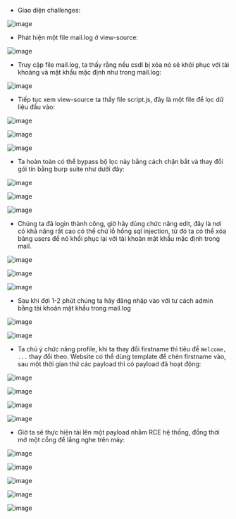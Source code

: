 - Giao diện challenges:

![image](https://github.com/user-attachments/assets/1053ac42-1a57-4436-b1f9-fc34679f6c06)

- Phát hiện một file mail.log ở view-source:
  
![image](https://github.com/user-attachments/assets/aa32e01f-d047-4828-8514-ad77ca3a2064)

- Truy cập file mail.log, ta thấy rằng nếu csdl bị xóa nó sẽ khôi phục với tài khoảng và mật khẩu mặc định như trong mail.log:
  
![image](https://github.com/user-attachments/assets/b666cec9-9147-4986-ae61-8242a2956f87)

- Tiếp tục xem view-source ta thấy file script.js, đây là một file để lọc dữ liệu đầu vào:

![image](https://github.com/user-attachments/assets/92fcc728-d70e-4a2d-a18d-6dc266297660)

![image](https://github.com/user-attachments/assets/99974f91-d892-497b-92fc-a53776e09a54)

![image](https://github.com/user-attachments/assets/6b680489-6861-4bff-93da-a2f5ce8034ef)

- Ta hoàn toàn có thể bypass bộ lọc này bằng cách chặn bắt và thay đổi gói tin bằng burp suite như dưới đây:
  
![image](https://github.com/user-attachments/assets/2ebdfe3c-a4db-41d8-a574-67a1710b9858)

![image](https://github.com/user-attachments/assets/18197ef7-4f50-4d0c-af44-0cfbe2c2c348)

![image](https://github.com/user-attachments/assets/c0d7ec51-0d5f-487d-8278-22d2e90a230c)

- Chúng ta đã login thành công, giờ hãy dùng chức năng edit, đây là nơi có khả năng rất cao có thể chứ lỗ hổng sql injection, từ đó ta có thể xóa bảng users để nó khổi phục lại với tài khoản mật khẩu mặc định trong mail.
  
![image](https://github.com/user-attachments/assets/9ecff86a-61f8-44ef-a30d-31b29d64868f)

![image](https://github.com/user-attachments/assets/413e6090-75fc-4630-8b81-2b2ed50f2a82)

![image](https://github.com/user-attachments/assets/5638fc53-1895-4357-8e2a-a51f830c6387)

- Sau khi đợi 1-2 phút chúng ta hãy đăng nhập vào với tư cách admin bằng tài khoản mật khẩu trong mail.log
  
![image](https://github.com/user-attachments/assets/583b1695-926a-4091-90a8-0beb8fe551a1)

![image](https://github.com/user-attachments/assets/c15c578d-e95f-4947-a8d4-fef9d8403111)

- Ta chú ý chức năng profile, khi ta thay đổi firstname thì tiêu đề `Welcome, ...` thay đổi theo. Website có thể dùng template để chèn firstname vào, sau một thời gian thử các payload thì có payload đã hoạt động:
 
![image](https://github.com/user-attachments/assets/1c0b9a33-121e-42eb-8719-9b0f3e2ba43f)

![image](https://github.com/user-attachments/assets/b619d887-8496-47ae-a151-0d0fea139e85)

![image](https://github.com/user-attachments/assets/32147161-dd65-42d4-80ff-d5f7117daae1)

![image](https://github.com/user-attachments/assets/941f42bc-17db-40bd-8020-2df4fe058ad9)

- Giờ ta sẽ thực hiện tải lên một payload nhằm RCE hệ thống, đồng thời mở một cổng để lắng nghe trên máy:
  
![image](https://github.com/user-attachments/assets/7db9ccc6-70e9-4bd0-af52-9b7f75b1a03b)

![image](https://github.com/user-attachments/assets/f2634ba5-f480-46a3-a2f5-08fdca3c171c)

![image](https://github.com/user-attachments/assets/e87b55fa-eecb-44f7-92fe-85c6c0279041)

![image](https://github.com/user-attachments/assets/520f4f24-9e3d-4f58-bf3e-bd1096576da2)

![image](https://github.com/user-attachments/assets/cef69e52-200a-4293-9c45-2a9e2195ca99)




